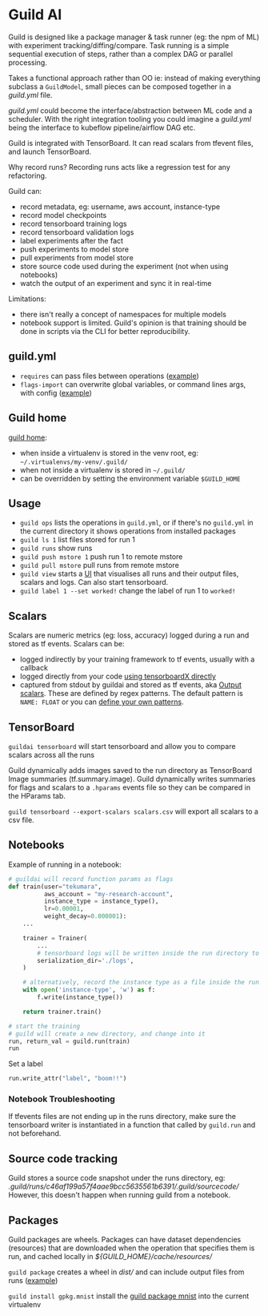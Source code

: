 # Guild AI

Guild is designed like a package manager & task runner (eg: the npm of ML) with experiment tracking/diffing/compare. Task running is a simple sequential execution of steps, rather than a complex DAG or parallel processing.

Takes a functional approach rather than OO ie: instead of making everything subclass a `GuildModel`, small pieces can be composed together in a _guild.yml_ file.

_guild.yml_ could become the interface/abstraction between ML code and a scheduler. With the right integration tooling you could imagine a _guild.yml_ being the interface to kubeflow pipeline/airflow DAG etc.

Guild is integrated with TensorBoard. It can read scalars from tfevent files, and launch TensorBoard.

Why record runs? Recording runs acts like a regression test for any refactoring.

Guild can:

- record metadata, eg: username, aws account, instance-type
- record model checkpoints
- record tensorboard training logs
- record tensorboard validation logs
- label experiments after the fact
- push experiments to model store
- pull experiments from model store
- store source code used during the experiment (not when using notebooks)
- watch the output of an experiment and sync it in real-time

Limitations:

- there isn't really a concept of namespaces for multiple models
- notebook support is limited. Guild's opinion is that training should be done in scripts via the CLI for better reproducibility.

## guild.yml

- `requires` can pass files between operations ([example](https://github.com/guildai/guildai/tree/master/examples/hello))
- `flags-import` can overwrite global variables, or command lines args, with config ([example](https://github.com/guildai/guildai/tree/master/examples/hello))

## Guild home

[guild home](https://guild.ai/docs/reference/guild-home/):

- when inside a virtualenv is stored in the venv root, eg: `~/.virtualenvs/my-venv/.guild/`
- when not inside a virtualenv is stored in `~/.guild/`
- can be overridden by setting the environment variable `$GUILD_HOME`

## Usage

- `guild ops` lists the operations in `guild.yml`, or if there's no `guild.yml` in the current directory it shows operations from installed packages
- `guild ls 1` list files stored for run 1
- `guild runs` show runs
- `guild push mstore 1` push run 1 to remote mstore
- `guild pull mstore` pull runs from remote mstore
- `guild view` starts a [UI](https://guild.ai/docs/tools/guild-view/) that visualises all runs and their output files, scalars and logs. Can also start tensorboard.
- `guild label 1 --set worked!` change the label of run 1 to `worked!`

## Scalars

Scalars are numeric metrics (eg: loss, accuracy) logged during a run and stored as tf events. Scalars can be:

- logged indirectly by your training framework to tf events, usually with a callback
- logged directly from your code [using tensorboardX directly](https://github.com/guildai/guildai/blob/18948a3008dfda5e638651f0e2466ee05bf09a64/examples/scalars/train_with_tensorboardX.py)
- captured from stdout by guildai and stored as tf events, aka [Output scalars](https://www-pre.guild.ai/scalars/). These are defined by regex patterns. The default pattern is `NAME: FLOAT` or you can [define your own patterns](https://github.com/guildai/guildai/tree/18948a3008dfda5e638651f0e2466ee05bf09a64/examples/scalars).

## TensorBoard

`guildai tensorboard` will start tensorboard and allow you to compare scalars across all the runs

Guild dynamically adds images saved to the run directory as TensorBoard Image summaries (tf.summary.image).
Guild dynamically writes summaries for flags and scalars to a `.hparams` events file so they can be compared in the HParams tab.

`guild tensorboard --export-scalars scalars.csv` will export all scalars to a csv file.

## Notebooks

Example of running in a notebook:

```python
# guildai will record function params as flags
def train(user="tekumara",
          aws_account = "my-research-account",
          instance_type = instance_type(),
          lr=0.00001,
          weight_decay=0.000001):
    ...

    trainer = Trainer(
        ...
        # tensorboard logs will be written inside the run directory to logs/
        serialization_dir='./logs',
    )

    # alternatively, record the instance type as a file inside the run directory
    with open('instance-type', 'w') as f:
        f.write(instance_type())

    return trainer.train()

# start the training
# guild will create a new directory, and change into it
run, return_val = guild.run(train)
run
```

Set a label

```python
run.write_attr("label", "boom!!")
```

### Notebook Troubleshooting

If tfevents files are not ending up in the runs directory, make sure the tensorboard writer is instantiated in a function that called by `guild.run` and not beforehand.

## Source code tracking

Guild stores a source code snapshot under the runs directory, eg: _.guild/runs/c46af199a57f4aae9bcc5635561b6391/.guild/sourcecode/_  
However, this doesn't happen when running guild from a notebook.

## Packages

Guild packages are wheels. Packages can have dataset dependencies (resources) that are downloaded when the operation that specifies them is run, and cached locally in _\${GUILD_HOME}/cache/resources/_

`guild package` creates a wheel in _dist/_ and can include output files from runs ([example](https://github.com/guildai/guildai/tree/master/examples/package))

`guild install gpkg.mnist` install the [guild package mnist](https://github.com/guildai/packages/tree/master/gpkg/mnist) into the current virtualenv
